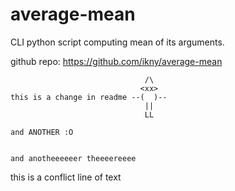 # average-mean
CLI python script computing mean of its arguments.

github repo: https://github.com/ikny/average-mean
```
						      /\
						     <xx>
this is a change in readme --(  )--
			    			  ||
			      			  LL

and ANOTHER :O


and anotheeeeeer theeeereeee
```
this is a conflict line of text